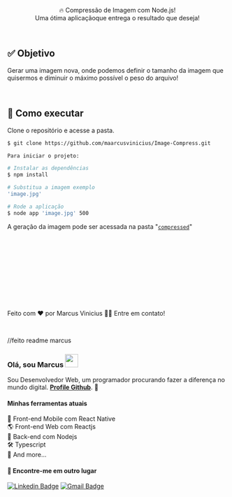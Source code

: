 <p align="center">🔥 Compressão de Imagem com Node.js!</br>
Uma ótima aplicaçãoque entrega o resultado que deseja!</p>

<br />

<h2 id="objetivo">✅ Objetivo </h2>

Gerar uma imagem nova, onde podemos definir o tamanho da imagem que quisermos e diminuir o máximo possível o peso do arquivo!

<br />

## 🚀 Como executar

Clone o repositório e acesse a pasta.

```bash
$ git clone https://github.com/maarcusvinicius/Image-Compress.git

Para iniciar o projeto:

# Instalar as dependências
$ npm install

# Substitua a imagem exemplo
'image.jpg'

# Rode a aplicação
$ node app 'image.jpg' 500
```
A geração da imagem pode ser acessada na pasta "[`compressed`]()"

<br /><br /><br /><br /><br /><br /><br /><br /><br />














Feito com ❤️ por Marcus Vinicius 👋🏽 Entre em contato!

<br />

//feito readme marcus 


### Olá, sou Marcus <img src="https://media.giphy.com/media/hvRJCLFzcasrR4ia7z/giphy.gif" width="30" >

Sou Desenvolvedor Web, um programador procurando fazer a diferença no mundo digital. [**Profile Github**](https://github.com/maarcusvinicius). 🚀

#### Minhas ferramentas atuais
📲 Front-end Mobile com React Native  
🌎 Front-end Web com Reactjs  
📡 Back-end com Nodejs  
🛠️ Typescript  
🧰 And more...  


#### 💬 Encontre-me em outro lugar

[![Linkedin Badge](https://img.shields.io/badge/-Linkedin-blue?style=flat-square&logo=Linkedin&logoColor=white&link=https://www.linkedin.com/in/marcus-vinicius-507718228/)](https://www.linkedin.com/in/marcus-vinicius-507718228/)
[![Gmail Badge](https://img.shields.io/badge/-marcus.editor77@gmail.com-c14438?style=flat-square&logo=Gmail&logoColor=white&link=mailto:marcus.editor77@gmail.com)](marcus.editor77@gmail.com)
